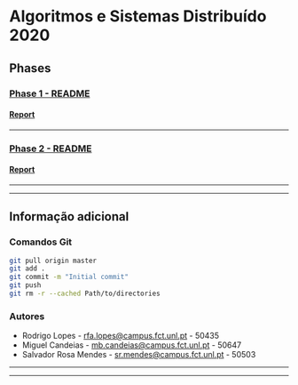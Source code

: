 # Algoritmos e Sistemas Distribuído 2020

## Phases

### [Phase 1 - README](phase1/README.md)

#### [Report](phase1/documents/report/ASDProj1.pd)



---

### [Phase 2 - README](phase2/README.md)

#### [Report](phase2/documents/report/ASDProj2.pdf)

---
---

## Informação adicional

### Comandos Git
```bash
git pull origin master
git add .
git commit -m "Initial commit"
git push
git rm -r --cached Path/to/directories
```

### Autores
* Rodrigo Lopes - rfa.lopes@campus.fct.unl.pt - 50435
* Miguel Candeias - mb.candeias@campus.fct.unl.pt - 50647
* Salvador Rosa Mendes - sr.mendes@campus.fct.unl.pt - 50503

---
---
